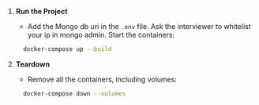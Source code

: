 1. **Run the Project**

   - Add the Mongo db uri in the `.env` file. Ask the interviewer to whitelist your ip in mongo admin. Start the containers:

   ```bash
     docker-compose up --build
   ```

2. **Teardown**

   - Remove all the containers, including volumes:

   ```bash
     docker-compose down --volumes
   ```
